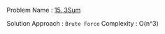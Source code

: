Problem Name : [15. 3Sum](https://leetcode.com/problems/3sum/)

Solution Approach : `Brute Force`
Complexity : O(n^3)